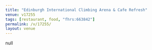 ```yaml
---
title: "Edinburgh International Climbing Arena & Cafe Refresh"
venue: v17255
tags: [restaurant, food, "fhrs:663842"]
permalink: /v/17255/
layout: venue
---
```

null